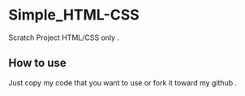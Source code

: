 # Simple_HTML-CSS

Scratch Project HTML/CSS only  .

## How to use

Just copy my code that you want to use or fork it toward my github .



